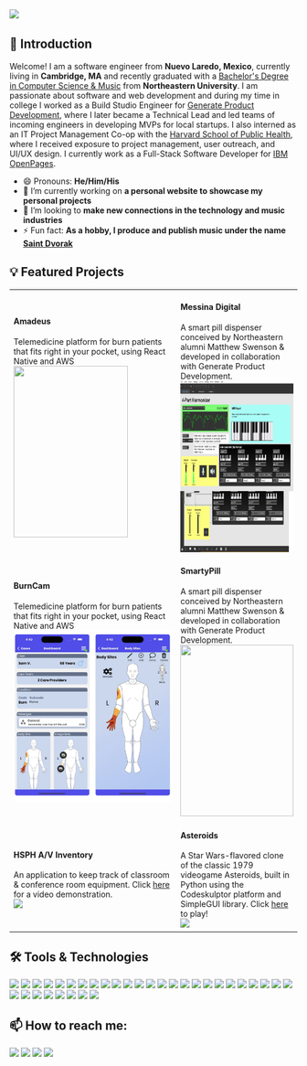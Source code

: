 <!--
**xyzes/xyzes** is a ✨ _special_ ✨ repository because its `README.md` (this file) appears on your GitHub profile.-->

<img src="https://github.com/xyzes/xyzes/raw/main/src/assets/header.gif">

## 👋 Introduction

Welcome! I am a software engineer from <strong>Nuevo Laredo, Mexico</strong>, currently living in <strong>Cambridge, MA</strong> and recently graduated with a <a href="https://www.khoury.northeastern.edu/program/bs-combined-major-for-computer-science-and-music-composition-and-technology/">Bachelor's Degree in Computer Science & Music</a> from <strong>Northeastern University</strong>. I am passionate about software and web development and during my time in college I worked as a Build Studio Engineer for <a href="https://web.northeastern.edu/generate/">Generate Product Development</a>, where I later became a Technical Lead and led teams of incoming engineers in developing MVPs for local startups. I also interned as an IT Project Management Co-op with the <a href="https://www.hsph.harvard.edu/information-technology/">Harvard School of Public Health</a>, where I received exposure to project management, user outreach, and UI/UX design. I currently work as a Full-Stack Software Developer for <a href="https://www.ibm.com/cloud/openpages-with-watson">IBM OpenPages</a>.
- 😄 Pronouns: <strong>He/Him/His</strong>
- 🔭 I’m currently working on <strong>a personal website to showcase my personal projects</strong>
- 🏢 I’m looking to <strong>make new connections in the technology and music industries</strong>
- ⚡ Fun fact: <strong>As a hobby, I produce and publish music under the name <a href="https://youtu.be/l8IWzHminTM">Saint Dvorak</a></strong>

## 💡 Featured Projects

<table>
  <tr>
    <td width="500" >
      <h4>Amadeus</h4>
      <div width="500" height="300">Telemedicine platform for burn patients that fits right in your pocket, using React Native and AWS</div>
      <div style="height: 300px; overflow: hidden;"><img src="https://github.com/xyzes/xyzes/blob/main/src/assets/AmadeusDemo.gif" width="200" height="300"/></div>
    </td>
    <td width="500" >
      <h4>Messina Digital</h4>
      <div width="500" height="300">A smart pill dispenser conceived by Northeastern alumni Matthew Swenson & developed in collaboration with Generate Product Development. </div>
      <div style="height: 300px; overflow: hidden;"><img src="https://github.com/xyzes/xyzes/blob/main/src/assets/MessinaCompact.png" height="300"/></div>
    </td>
  </tr>
  <tr>
    <td width="500" >
      <h4>BurnCam</h4>
      <div width="500" height="300">Telemedicine platform for burn patients that fits right in your pocket, using React Native and AWS</div>
      <div style="height: 300px; overflow: hidden;"><img src="https://github.com/xyzes/xyzes/blob/main/src/assets/BurncamFinal.png" style="width: 100%; height: 100%; object-fit: cover;"></div>
    </td>
    <td width="500" >
      <h4>SmartyPill</h4>
      <div width="500" height="300">A smart pill dispenser conceived by Northeastern alumni Matthew Swenson & developed in collaboration with Generate Product Development. </div>
      <div style="height: 300px; overflow: hidden;"><img src="https://github.com/xyzes/xyzes/blob/main/src/assets/smartypill.gif" style="width: 100%; height: 100%; object-fit: cover;"/></div>
    </td>
  </tr>
  <tr>
    <td width="500" >
      <h4>HSPH A/V Inventory</h4>
      <div width="500" height="300">An application to keep track of classroom & conference room equipment. Click <a href="https://youtu.be/N5kKAoLdKwo">here</a> for a video demonstration.</div>
      <div height="300"><img src="https://github.com/xyzes/xyzes/blob/main/src/assets/hsph-av.gif" width="500" style={{ objectFit: "cover" }} /></div>
    </td>
    <td width="500" >
      <h4>Asteroids</h4>
      <div width="500" height="300">A Star Wars-flavored clone of the classic 1979 videogame Asteroids, built in Python using the Codeskulptor platform and SimpleGUI library. Click <a href="http://www.codeskulptor.org/#user46_9AsioDfJzI_9.py">here</a> to play! </div>
      <div height="300"><img src="https://github.com/xyzes/xyzes/blob/main/src/assets/asteroids.gif" width="500" style={{ objectFit: "cover" }} /></div>
    </td>
  </tr>
</table>

## 🛠️ Tools & Technologies

<img src="https://img.shields.io/static/v1?label=&message=Adobe%20Audition&color=9999FF&logo=adobe-audition&logoColor=white" /> <img src="https://img.shields.io/static/v1?label=&message=Adobe%20Photoshop&color=31A8FF&logo=adobe-photoshop&logoColor=white" /> <img src="https://img.shields.io/static/v1?label=&message=Amazon%20AWS&color=232F3E&logo=amazon-aws&logoColor=white" /> <img src="https://img.shields.io/static/v1?label=&message=AWS%20Lambda&color=FF9900&logo=awslambda&logoColor=white" /> <img src="https://img.shields.io/static/v1?label=&message=CircleCI&color=343434&logo=circleci&logoColor=white" /> <img src="https://img.shields.io/static/v1?label=&message=Cypress&color=17202C&logo=cypress&logoColor=white" /> <img src="https://img.shields.io/static/v1?label=&message=Django&color=092E20&logo=django&logoColor=white" /> <img src="https://img.shields.io/static/v1?label=&message=Docker&color=2496ED&logo=docker&logoColor=white" /> <img src="https://img.shields.io/static/v1?label=&message=DynamoDB&color=4053D6&logo=amazon-dynamodb&logoColor=white" /> <img src="https://img.shields.io/static/v1?label=&message=Expo&color=000020&logo=expo&logoColor=white" /> <img src="https://img.shields.io/static/v1?label=&message=Figma&color=F24E1E&logo=figma&logoColor=white" /> <img src="https://img.shields.io/static/v1?label=&message=GitHub&color=181717&logo=github&logoColor=white" /> <img src="https://img.shields.io/static/v1?label=&message=GitKraken&color=179287&logo=gitkraken&logoColor=white" /> <img src="https://img.shields.io/static/v1?label=&message=GitLab&color=FCA121&logo=gitlab&logoColor=white" /> <img src="https://img.shields.io/static/v1?label=&message=GraphQL&color=white&logo=graphql&logoColor=E10098" /> <img src="https://img.shields.io/static/v1?label=&message=Heroku&color=430098&logo=heroku&logoColor=white" /> <img src="https://img.shields.io/static/v1?label=&message=IntelliJ%20Idea&color=000000&logo=intellij-idea&logoColor=white" /> <img src="https://img.shields.io/static/v1?label=&message=Javascript&color=F7DF1E&logo=javascript&logoColor=black" /> <img src="https://img.shields.io/static/v1?label=&message=Max%2FMSP&color=525252&logo=max&logoColor=white" /> <img src="https://img.shields.io/static/v1?label=&message=Microsoft%20SQL%20Server&color=CC2927&logo=microsoft-sql-server&logoColor=white" /> <img src="https://img.shields.io/static/v1?label=&message=MongoDB&color=47A24A&logo=mongodb&logoColor=white" /> <img src="https://img.shields.io/static/v1?label=&message=MUI&color=007FFF&logo=mui&logoColor=white" /> <img src="https://img.shields.io/static/v1?label=&message=Node.js&color=339933&logo=node.js&logoColor=white" /> <img src="https://img.shields.io/static/v1?label=&message=Notion&color=000000&logo=Notion&logoColor=white" /> <img src="https://img.shields.io/static/v1?label=&message=Pro%20Tools&color=7ACB10&logo=pro-tools&logoColor=white" /> <img src="https://img.shields.io/static/v1?label=&message=Python&color=3776AB&logo=python&logoColor=white" /> <img src="https://img.shields.io/static/v1?label=&message=React&color=61DAFB&logo=react&logoColor=white" /> <img src="https://img.shields.io/static/v1?label=&message=React%20Native&color=61DAFB&logo=react&logoColor=white" /> <img src="https://img.shields.io/static/v1?label=&message=Spring&20Boot&color=6DB33F&logo=spring&logoColor=white" /> <img src="https://img.shields.io/static/v1?label=&message=TypeScript&color=007ACC&logo=typescript&logoColor=white" /> <img src="https://img.shields.io/static/v1?label=&message=Travis CI&color=3EAAAF&logo=travis-ci&logoColor=white" /> <img src="https://img.shields.io/static/v1?label=&message=Visual%20Studio&color=5C2D91&logo=visual-studio&logoColor=white" /> <img src="https://img.shields.io/static/v1?label=&message=Visual%20Studio%20Code&color=007ACC&logo=visual-studio-code&logoColor=white" />

## 📫 How to reach me:
<a href="mailto:espinoza.e@northeastern.edu"><img src="https://img.shields.io/twitter/url?label=E-mail&logo=Microsoft%20Outlook&style=social&url=https%3A%2F%2Foutlook.live.com%2Fmail%2F0%2Finbox"></a> <a href="https://www.linkedin.com/in/xyzes/"><img src="https://img.shields.io/twitter/url?label=LinkedIn&logo=LinkedIn&style=social&url=https%3A%2F%2Fwww.linkedin.com%2Fin%2Fxyzes%2F"></a> <a href="https://www.facebook.com/xyz.esteban"><img src="https://img.shields.io/twitter/url?color=1877F2&label=Facebook&logo=facebook&style=social&url=https%3A%2F%2Fwww.facebook.com%2Fxyz.esteban"></a> <a href="https://twitter.com/xyzesteban"><img src="https://img.shields.io/twitter/url?label=Twitter&logo=twitter&style=social&url=https%3A%2F%2Ftwitter.com%2Fxyzesteban"></a>
